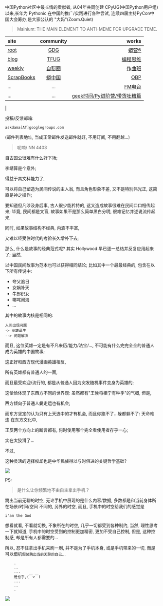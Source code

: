 中国Python社区中最长情的贡献者, 从04年共同创建 CPyUG(中国Python用户组)以来,长年为 Pythonic 在中国的推广/实践进行各种尝试, 连续四届主持PyCon中国大会筹办,是大家公认的 "大妈"(Zoom.Quiet)

> Mainium: THE MAIN ELEMENT TO ANTI-MEME FOR UPGRADE TEME.

| site | community | works |
| :-----| :----: | ----: |
| [root](http://zoomquiet.io/) | [GDG](https://blog.zhgdg.org/) | [蟒营®](https://doc.101.camp/) |
| [blog](https://blog.zoomquiet.io/pages/zoomquiet.html) | [TFUG](http://zh.tfug.world/) | [编程思维](https://py.101.camp/) |
| [weekly](http://weekly.pychina.org/) | [自怼圈](https://du.101.camp/) | [作曲班](https://mu.101.camp/) |
| [ScrapBooks](https://zoomquiet.io/collection.html) | [蟒中国](https://pychina.org/) | [OBP](https://zoomquiet.io/obp/index.html) |
| ... | ... | [FM电台](https://fm.101.camp/) |
| ... | ... | [geek时间/Py进阶营/带货吐糟篇](https://fm.101.camp/2020/geek2py-dama.html) 
 |


投稿/反馈邮箱:

    askdama[AT]googlegroups.com

(邮件列表地址, 
当成正常邮件发送邮件就好, 不用订阅, 不用翻越...)


> 呢喃/ NN 4403



自古国公很难有什么好下场;

李靖算是个意外;

得益于其文科能力了,

可以将自己塑造为民间传说的主人翁,
而且角色形象不差,
又不是特别伟光正,
这简直是神之操作;

要知道但凡涉及身后事,
古人很少能矜持的,
这又造成故事很难在民间口口相传起来;
毕竟,
民间都是文盲,
故事如果不是那么简单黑白分明,
很难记忆并述说流传起来,

同时,
如果故事结构不经典,
内涵不丰富,

又难以经受住时代的考验长久增补下去;

那么,
什么是故事的经典范式呢?
其实 Hollywood 早已逐一总结并反复应用起来了;
当然,

以中国民间故事为范本也可以获得相同结论;
比如其中一个最最经典的,
包含在以下所有传说中:

+ 夸父追日
+ 女娲补天
+ 牛郎织女
+ 哪咤闹海
+ ...

其中的故事内核是相同的:

    人间出现问题
    -> 英雄诞生
    --> 问题解决



而且, 这位英雄一定是有不凡来历/能力/法宝/...,
不可能有什么完完全全的普通人成为英雄的中国故事;

这正好和西方现代漫画英雄相反,

所有英雄都有普通人的一面,

而且最受欢迎/流行的,
都是从普通人因为突发随机事件变身为英雄的;

这恰恰体现了东西方不同的世界观:
虽然都有"王候将相宁有种乎"的气概,
但是,

西方倾向于普通人嘦走运也有机会;

而东方坚定的认为只有上天选中的才有机会,
而且你跑不了...躲都躲不了:
天命难违
在东方文化中,

正反两个方向上的断言都有,
何时使用哪个完全看使用者存乎一心;

实在太狡滑了...

不过,

这种灵活的选择权却也是中华民族得以与时俱进的关键哲学基础?​





![](http://ydlj.zoomquiet.top/ipic/2021-06-07-zq42-today-card-2106.008.jpeg)


PS:
> 是什么让你频繁地不由自主拿出手机？

跳出当前无聊的时空,
无论手机中展现的是什么内容/数据,
多数都是和当前身体所在场景/时间/空间 不同的,
另外的时空,
而且, 手机中的时空给我们的感觉是

    i'am the God

想看就看, 不看就切换,
不象所在的时空, 几乎一切都受到各种制约,
当然,
理性思考一下就知道,
手机中的时空受到的控制更加精密, 更加不受自己控制,
但是, 这种控制感,
却是所有人都需要的...

所以, 
忍不住拿出手机来刷一刷,
并不是为了手机本身, 或是手机带来的一切,
而是可以借机`假装跳出当前无聊的自己`...



```
    .
    ..
    ...
    是也乎,(￣▽￣)
    ...
    ..
    .
```


![](http://ydlj.zoomquiet.top/ipic/2021-04-30-210411DU21.4zip.jpg)

